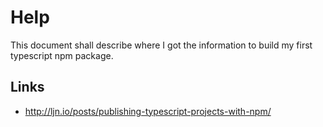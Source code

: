 # Help

This document shall describe where I got the information to build my first typescript npm package.

## Links

- http://ljn.io/posts/publishing-typescript-projects-with-npm/